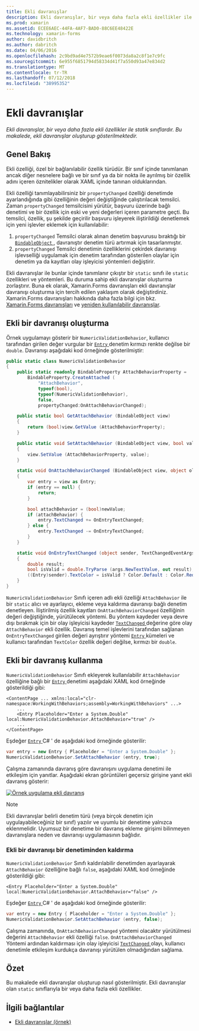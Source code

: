 ```yaml
---
title: Ekli davranışlar
description: Ekli davranışlar, bir veya daha fazla ekli özellikler ile statik sınıflardır. Bu makalede, ekli davranışlar oluşturup gösterilmektedir.
ms.prod: xamarin
ms.assetid: ECEE6AEC-44FA-4AF7-BAD0-88C6EE48422E
ms.technology: xamarin-forms
author: davidbritch
ms.author: dabritch
ms.date: 04/06/2016
ms.openlocfilehash: 2c9bd9ad4e7572b9eae6f0073da8a2c8f1e7c9fc
ms.sourcegitcommit: 6e955f6851794d58334d41f7a550d93a47e834d2
ms.translationtype: MT
ms.contentlocale: tr-TR
ms.lasthandoff: 07/12/2018
ms.locfileid: "38995352"
---
```

# <a name="attached-behaviors"></a>Ekli davranışlar

_Ekli davranışlar, bir veya daha fazla ekli özellikler ile statik sınıflardır. Bu makalede, ekli davranışlar oluşturup gösterilmektedir._

## <a name="overview"></a>Genel Bakış

Ekli özelliği, özel bir bağlanılabilir özellik türüdür. Bir sınıf içinde tanımlanan ancak diğer nesnelere bağlı ve bir sınıf ya da bir nokta ile ayrılmış bir özellik adını içeren öznitelikler olarak XAML içinde tanınan olduklarından.

Ekli özelliği tanımlayabilirsiniz bir `propertyChanged` özelliği denetimde ayarlandığında gibi özelliğinin değeri değiştiğinde çalıştırılacak temsilci. Zaman `propertyChanged` temsilcisini yürütür, başvuru üzerinde bağlı denetimi ve bir özellik için eski ve yeni değerleri içeren parametre geçti. Bu temsilci, özellik, şu şekilde geçirilir başvuru işleyerek iliştirildiği denetlemek için yeni işlevler eklemek için kullanılabilir:

1. `propertyChanged` Temsilci olarak alınan denetim başvurusu bıraktığı bir [ `BindableObject` ](xref:Xamarin.Forms.BindableObject), davranıştır denetim türü artırmak için tasarlanmıştır.
1. `propertyChanged` Temsilci denetimin özelliklerini çekirdek davranışı işlevselliği uygulamak için denetim tarafından gösterilen olaylar için denetim ya da kayıtları olay işleyicisi yöntemleri değiştirir.

Ekli davranışlar ile bunlar içinde tanımlanır çıkıştır bir `static` sınıfı ile `static` özellikleri ve yöntemleri. Bu duruma sahip ekli davranışlar oluşturma zorlaştırır. Buna ek olarak, Xamarin.Forms davranışları ekli davranışlar davranışı oluşturma için tercih edilen yaklaşım olarak değiştirdiniz. Xamarin.Forms davranışları hakkında daha fazla bilgi için bkz. [Xamarin.Forms davranışları](~/xamarin-forms/app-fundamentals/behaviors/creating.md) ve [yeniden kullanılabilir davranışlar](~/xamarin-forms/app-fundamentals/behaviors/reusable/index.md).

## <a name="creating-an-attached-behavior"></a>Ekli bir davranışı oluşturma

Örnek uygulamayı gösterir bir `NumericValidationBehavior`, kullanıcı tarafından girilen değer vurgular bir [ `Entry` ](xref:Xamarin.Forms.Entry) denetim kırmızı renkte değilse bir `double`. Davranışı aşağıdaki kod örneğinde gösterilmiştir:

```csharp
public static class NumericValidationBehavior
{
    public static readonly BindableProperty AttachBehaviorProperty =
        BindableProperty.CreateAttached (
            "AttachBehavior",
            typeof(bool),
            typeof(NumericValidationBehavior),
            false,
            propertyChanged:OnAttachBehaviorChanged);

    public static bool GetAttachBehavior (BindableObject view)
    {
        return (bool)view.GetValue (AttachBehaviorProperty);
    }

    public static void SetAttachBehavior (BindableObject view, bool value)
    {
        view.SetValue (AttachBehaviorProperty, value);
    }

    static void OnAttachBehaviorChanged (BindableObject view, object oldValue, object newValue)
    {
        var entry = view as Entry;
        if (entry == null) {
            return;
        }

        bool attachBehavior = (bool)newValue;
        if (attachBehavior) {
            entry.TextChanged += OnEntryTextChanged;
        } else {
            entry.TextChanged -= OnEntryTextChanged;
        }
    }

    static void OnEntryTextChanged (object sender, TextChangedEventArgs args)
    {
        double result;
        bool isValid = double.TryParse (args.NewTextValue, out result);
        ((Entry)sender).TextColor = isValid ? Color.Default : Color.Red;
    }
}
```

`NumericValidationBehavior` Sınıfı içeren adlı ekli özelliği `AttachBehavior` ile bir `static` alıcı ve ayarlayıcı, ekleme veya kaldırma davranışı bağlı denetim denetleyen. İliştirilmiş özellik kayıtları `OnAttachBehaviorChanged` özelliğinin değeri değiştiğinde, yürütülecek yöntemi. Bu yöntem kaydeder veya devre dışı bırakmak için bir olay işleyicisi kaydeder [ `TextChanged` ](xref:Xamarin.Forms.Entry.TextChanged) değerine göre olay `AttachBehavior` ekli özellik. Davranış temel işlevlerini tarafından sağlanan `OnEntryTextChanged` girilen değeri ayrıştırır yöntemi [ `Entry` ](xref:Xamarin.Forms.Entry) kümeleri ve kullanıcı tarafından `TextColor` özellik değeri değilse, kırmızı bir `double`.

## <a name="consuming-an-attached-behavior"></a>Ekli bir davranış kullanma

`NumericValidationBehavior` Sınıfı ekleyerek kullanılabilir `AttachBehavior` özelliğine bağlı bir [ `Entry` ](xref:Xamarin.Forms.Entry) denetimi aşağıdaki XAML kod örneğinde gösterildiği gibi:

```xaml
<ContentPage ... xmlns:local="clr-namespace:WorkingWithBehaviors;assembly=WorkingWithBehaviors" ...>
    ...
    <Entry Placeholder="Enter a System.Double" local:NumericValidationBehavior.AttachBehavior="true" />
    ...
</ContentPage>
```

Eşdeğer [ `Entry` ](xref:Xamarin.Forms.Entry) C# ' de aşağıdaki kod örneğinde gösterilir:

```csharp
var entry = new Entry { Placeholder = "Enter a System.Double" };
NumericValidationBehavior.SetAttachBehavior (entry, true);
```

Çalışma zamanında davranış göre davranışını uygulama denetimi ile etkileşim için yanıtlar. Aşağıdaki ekran görüntüleri geçersiz girişine yanıt ekli davranış gösterir:

[![](attached-images/screenshots-sml.png "Örnek uygulama ekli davranış")](attached-images/screenshots.png#lightbox "örnek uygulama ekli davranışı")

> [!NOTE]
> Ekli davranışlar belirli denetim türü (veya birçok denetim için uygulayabileceğiniz bir sınıf) yazılır ve uyumlu bir denetime yalnızca eklenmelidir. Uyumsuz bir denetime bir davranış ekleme girişimi bilinmeyen davranışlara neden ve davranışı uygulamasının bağlıdır.

### <a name="removing-an-attached-behavior-from-a-control"></a>Ekli bir davranışı bir denetiminden kaldırma

`NumericValidationBehavior` Sınıfı kaldırılabilir denetimden ayarlayarak `AttachBehavior` özelliğine bağlı `false`, aşağıdaki XAML kod örneğinde gösterildiği gibi:

```xaml
<Entry Placeholder="Enter a System.Double" local:NumericValidationBehavior.AttachBehavior="false" />
```

Eşdeğer [ `Entry` ](xref:Xamarin.Forms.Entry) C# ' de aşağıdaki kod örneğinde gösterilir:

```csharp
var entry = new Entry { Placeholder = "Enter a System.Double" };
NumericValidationBehavior.SetAttachBehavior (entry, false);
```

Çalışma zamanında, `OnAttachBehaviorChanged` yöntemi olacaktır yürütülmesi değerini `AttachBehavior` ekli özelliği `false`. `OnAttachBehaviorChanged` Yöntemi ardından kaldırması için olay işleyicisi [ `TextChanged` ](xref:Xamarin.Forms.Entry.TextChanged) olayı, kullanıcı denetimle etkileşim kurdukça davranışı yürütülen olmadığından sağlama.

## <a name="summary"></a>Özet

Bu makalede ekli davranışlar oluşturup nasıl gösterilmiştir. Ekli davranışlar olan `static` sınıflarıyla bir veya daha fazla ekli özellikler.


## <a name="related-links"></a>İlgili bağlantılar

- [Ekli davranışlar (örnek)](https://developer.xamarin.com/samples/xamarin-forms/behaviors/attachednumericvalidationbehavior/)
